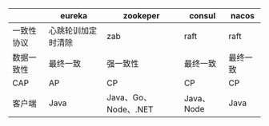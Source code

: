 |            | eureka             | zookeper             | consul     | nacos    |
| ---------- | ------------------ | -------------------- | ---------- | -------- |
| 一致性协议 | 心跳轮训加定时清除 | zab                  | raft       | raft     |
| 数据一致性 | 最终一致           | 强一致性             | 最终一致   | 最终一致 |
| CAP        | AP                 | CP                   | CP         | CP       |
| 客户端     | Java               | Java、Go、Node、.NET | Java、Node | Java     |

